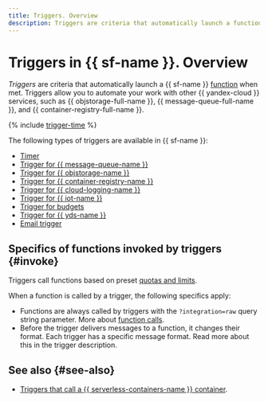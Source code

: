 ```yaml
---
title: Triggers. Overview
description: Triggers are criteria that automatically launch a function when met. Triggers let you automate your work with other {{ yandex-cloud }} services, such as Yandex Object Storage, Yandex Message Queue, and Yandex IoT Core.
---
```


# Triggers in {{ sf-name }}. Overview

_Triggers_ are criteria that automatically launch a {{ sf-name }} [function](../function.md) when met. Triggers allow you to automate your work with other {{ yandex-cloud }} services, such as {{ objstorage-full-name }}, {{ message-queue-full-name }}, and {{ container-registry-full-name }}.

{% include [trigger-time](../../../_includes/functions/trigger-time.md) %}

The following types of triggers are available in {{ sf-name }}:
* [Timer](timer.md)
* [Trigger for {{ message-queue-name }}](ymq-trigger.md)
* [Trigger for {{ objstorage-name }}](os-trigger.md)
* [Trigger for {{ container-registry-name }}](cr-trigger.md)
* [Trigger for {{ cloud-logging-name }}](cloud-logging-trigger.md)
* [Trigger for {{ iot-name }}](iot-core-trigger.md)
* [Trigger for budgets](budget-trigger.md)
* [Trigger for {{ yds-name }}](data-streams-trigger.md)
* [Email trigger](mail-trigger.md)

## Specifics of functions invoked by triggers {#invoke}

Triggers call functions based on preset [quotas and limits](../../../functions/concepts/limits.md).

When a function is called by a trigger, the following specifics apply:
- Functions are always called by triggers with the `?integration=raw` query string parameter. More about [function calls](../function-invoke.md).
- Before the trigger delivers messages to a function, it changes their format. Each trigger has a specific message format. Read more about this in the trigger description.

## See also {#see-also}

* [Triggers that call a {{ serverless-containers-name }} container](../../../serverless-containers/concepts/trigger/index.md).
